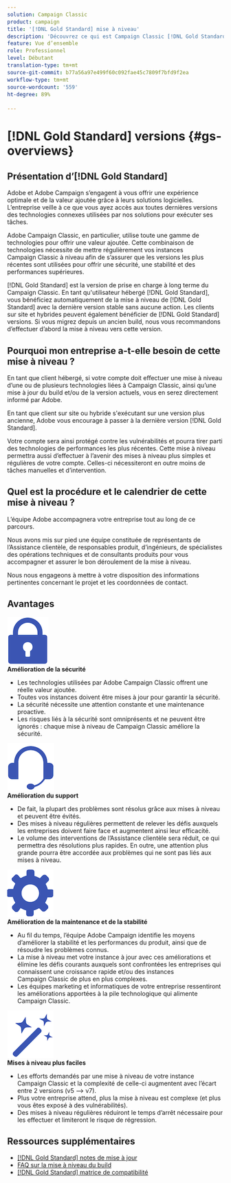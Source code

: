 ```yaml
---
solution: Campaign Classic
product: campaign
title: '[!DNL Gold Standard] mise à niveau'
description: 'Découvrez ce qui est Campaign Classic [!DNL Gold Standard] '
feature: Vue d’ensemble
role: Professionnel
level: Débutant
translation-type: tm+mt
source-git-commit: b77a56a97e499f60c092fae45c7809f7bfd9f2ea
workflow-type: tm+mt
source-wordcount: '559'
ht-degree: 89%

---
```



# [!DNL Gold Standard] versions  {#gs-overviews}

## Présentation d’[!DNL Gold Standard] 

Adobe et Adobe Campaign s’engagent à vous offrir une expérience optimale et de la valeur ajoutée grâce à leurs solutions logicielles. L’entreprise veille à ce que vous ayez accès aux toutes dernières versions des technologies connexes utilisées par nos solutions pour exécuter ses tâches.

Adobe Campaign Classic, en particulier, utilise toute une gamme de technologies pour offrir une valeur ajoutée. Cette combinaison de technologies nécessite de mettre régulièrement vos instances Campaign Classic à niveau afin de s’assurer que les versions les plus récentes sont utilisées pour offrir une sécurité, une stabilité et des performances supérieures.

[!DNL Gold Standard] est la version de prise en charge à long terme du Campaign Classic. En tant qu&#39;utilisateur hébergé [!DNL Gold Standard], vous bénéficiez automatiquement de la mise à niveau de [!DNL Gold Standard] avec la dernière version stable sans aucune action. Les clients sur site et hybrides peuvent également bénéficier de [!DNL Gold Standard] versions. Si vous migrez depuis un ancien build, nous vous recommandons d’effectuer d’abord la mise à niveau vers cette version.

## Pourquoi mon entreprise a-t-elle besoin de cette mise à niveau ?

En tant que client hébergé, si votre compte doit effectuer une mise à niveau d’une ou de plusieurs technologies liées à Campaign Classic, ainsi qu’une mise à jour du build et/ou de la version actuels, vous en serez directement informé par Adobe.

En tant que client sur site ou hybride s&#39;exécutant sur une version plus ancienne, Adobe vous encourage à passer à la dernière version [!DNL Gold Standard].

Votre compte sera ainsi protégé contre les vulnérabilités et pourra tirer parti des technologies de performances les plus récentes. Cette mise à niveau permettra aussi d’effectuer à l’avenir des mises à niveau plus simples et régulières de votre compte. Celles-ci nécessiteront en outre moins de tâches manuelles et d’intervention.

## Quel est la procédure et le calendrier de cette mise à niveau ?

L’équipe Adobe accompagnera votre entreprise tout au long de ce parcours.

Nous avons mis sur pied une équipe constituée de représentants de l’Assistance clientèle, de responsables produit, d’ingénieurs, de spécialistes des opérations techniques et de consultants produits pour vous accompagner et assurer le bon déroulement de la mise à niveau.

Nous nous engageons à mettre à votre disposition des informations pertinentes concernant le projet et les coordonnées de contact.

## Avantages

<tr>
  <td>
      <img alt="Sécurité" src="assets/do-not-localize/security.png"/>
    <div>
    <strong>Amélioration de la sécurité</strong>
    </div>
    <ul>
    <li>Les technologies utilisées par Adobe Campaign Classic offrent une réelle valeur ajoutée.</li>
    <li>Toutes vos instances doivent être mises à jour pour garantir la sécurité.</li>
    <li>La sécurité nécessite une attention constante et une maintenance proactive.</li>
    <li>Les risques liés à la sécurité sont omniprésents et ne peuvent être ignorés : chaque mise à niveau de Campaign Classic améliore la sécurité.</li>
    </ul>
  </td>

<td>
      <img alt="Support" src="assets/do-not-localize/support.png" />
    <div>
    <strong>Amélioration du support</strong>
    </div>
    <ul>
    <li>De fait, la plupart des problèmes sont résolus grâce aux mises à niveau et peuvent être évités.</li>
    <li>Des mises à niveau régulières permettent de relever les défis auxquels les entreprises doivent faire face et augmentent ainsi leur efficacité.</li>
    <li>Le volume des interventions de l’Assistance clientèle sera réduit, ce qui permettra des résolutions plus rapides. En outre, une attention plus grande pourra être accordée aux problèmes qui ne sont pas liés aux mises à niveau.</li>
    </ul>
  </td>
</tr>

<tr>
  <td>
      <img alt="Maintenance" src="assets/do-not-localize/maintenance.png"/>
    <div>
    <strong>Amélioration de la maintenance et de la stabilité</strong>
    </div>
    <ul>
    <li>Au fil du temps, l’équipe Adobe Campaign identifie les moyens d’améliorer la stabilité et les performances du produit, ainsi que de résoudre les problèmes connus.</li>
    <li>La mise à niveau met votre instance à jour avec ces améliorations et élimine les défis courants auxquels sont confrontées les entreprises qui connaissent une croissance rapide et/ou des instances Campaign Classic de plus en plus complexes.</li>
    <li>Les équipes marketing et informatiques de votre entreprise ressentiront les améliorations apportées à la pile technologique qui alimente Campaign Classic.</li>
    </ul>
  </td>

<td>
      <img alt="Mise à niveau du build" src="assets/do-not-localize/upgrades.png" />
    <div>
    <strong>Mises à niveau plus faciles</strong>
    </a>
    </div>
    <ul>
    <li>Les efforts demandés par une mise à niveau de votre instance Campaign Classic et la complexité de celle-ci augmentent avec l’écart entre 2 versions (v5 —&gt; v7).</li>
    <li>Plus votre entreprise attend, plus la mise à niveau est complexe (et plus vous êtes exposé à des vulnérabilités).</li>
    <li>Des mises à niveau régulières réduiront le temps d’arrêt nécessaire pour les effectuer et limiteront le risque de régression.</li>
    </ul>
  </td>
</tr>
</table>

## Ressources supplémentaires

* [[!DNL Gold Standard] notes de mise à jour](gold-standard.md)
* [FAQ sur la mise à niveau du build](../../platform/using/faq-build-upgrade.md)
* [[!DNL Gold Standard] matrice de compatibilité](compatibility-matrix-gs.md)

